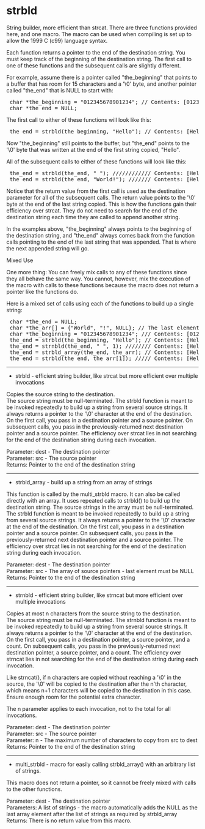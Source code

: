 strbld
======

String builder, more efficient than strcat.  There are three functions provided
here, and one macro.  The macro can be used when compiling is set up to allow
the 1999 C (c99) language syntax.

Each function returns a pointer to the end of the destination string.  You must
keep track of the beginning of the destination string.  The first call to one
of these functions and the subsequent calls are slightly different.

For example, assume there is a pointer called "the_beginning" that points to a
buffer that has room for 15 characters and a '\0' byte, and another pointer
called "the_end" that is NULL to start with:

<pre>
 char *the_beginning = "012345678901234"; // Contents: [012345678901234\0]
 char *the_end = NULL;
</pre>

The first call to either of these functions will look like this:

<pre>
 the_end = strbld(the_beginning, "Hello"); // Contents: [Hello\0678901234\0]
</pre>

Now "the_beginning" still points to the buffer, but "the_end" points to the
'\0' byte that was written at the end of the first string copied, "Hello".

All of the subsequent calls to either of these functions will look like this:

<pre>
 the_end = strbld(the_end, " "); //////////// Contents: [Hello \078901234\0]
 the_end = strbld(the_end, "World!"); /////// Contents: [Hello World!\034\0]
</pre>

Notice that the return value from the first call is used as the destination
parameter for all of the subsequent calls.  The return value points to the '\0'
byte at the end of the last string copied.  This is how the functions gain
their efficiency over strcat.  They do not need to search for the end of the
destination string each time they are called to append another string.

In the examples above, "the_beginning" always points to the beginning of the
destination string, and "the_end" always comes back from the function calls
pointing to the end of the last string that was appended.  That is where the
next appended string will go.

Mixed Use

One more thing: You can freely mix calls to any of these functions since they
all behave the same way.  You cannot, however, mix the execution of the macro
with calls to these functions because the macro does not return a pointer like
the functions do.

Here is a mixed set of calls using each of the functions to build up a single
string:

<pre>
 char *the_end = NULL;
 char *the_arr[] = {"World", "!", NULL}; // The last element MUST be NULL
 char *the_beginning = "012345678901234"; /// Contents: [012345678901234\0]
 the_end = strbld(the_beginning, "Hello"); // Contents: [Hello\0678901234\0]
 the_end = strnbld(the_end, " ", 1); //////// Contents: [Hello \078901234\0]
 the_end = strbld_array(the_end, the_arr); // Contents: [Hello World!\034\0]
 the_end = strbld(the_end, the_arr[1]); ///// Contents: [Hello World!!\04\0]
</pre>


<hr>

* strbld - efficient string builder, like strcat but more efficient over multiple invocations

Copies the source string to the destination.  
The source string must be null-terminated.
The strbld function is meant to be invoked repeatedly to build up a string from several source strings.
It always returns a pointer to the '\0' character at the end of the destination.
On the first call, you pass in a destination pointer and a source pointer.
On subsequent calls, you pass in the previously-returned next destination pointer and a source pointer.
The efficiency over strcat lies in not searching for the end of the destination string during each invocation.

Parameter: dest - The destination pointer<br>
Parameter: src  - The source pointer<br>
Returns:   Pointer to the end of the destination string<br>


<hr>

* strbld_array - build up a string from an array of strings

This function is called by the multi_strbld macro.  It can also be
called directly with an array.  It uses repeated calls to strbld()
to build up the destination string.
The source strings in the array must be null-terminated.
The strbld function is meant to be invoked repeatedly to build up a string from several source strings.
It always returns a pointer to the '\0' character at the end of the destination.
On the first call, you pass in a destination pointer and a source pointer.
On subsequent calls, you pass in the previously-returned next destination pointer and a source pointer.
The efficiency over strcat lies in not searching for the end of the destination string during each invocation.

Parameter: dest - The destination pointer<br>
Parameter: src  - The array of source pointers - last element must be NULL<br>
Returns:   Pointer to the end of the destination string<br>


<hr>

* strnbld - efficient string builder, like strncat but more efficient over multiple invocations

Copies at most n characters from the source string to the destination.  
The source string must be null-terminated.
The strnbld function is meant to be invoked repeatedly to build up a string from several source strings.
It always returns a pointer to the '\0' character at the end of the destination.
On the first call, you pass in a destination pointer, a source pointer, and a count.
On subsequent calls, you pass in the previously-returned next destination pointer, a source pointer, and a count.
The efficiency over strncat lies in not searching for the end of the destination string during each invocation.

Like strncat(), if n characters are copied without reaching a '\0' in the source, 
the '\0' will be copied to the destination after the n'th character, which means n+1 characters 
will be copied to the destination in this case.  Ensure enough room for the potential extra character.

The n parameter applies to each invocation, not to the total for all invocations.
 
Parameter: dest - The destination pointer<br>
Parameter: src  - The source pointer<br>
Parameter: n    - The maximum number of characters to copy from src to dest<br>
Returns:   Pointer to the end of the destination string<br>


<hr>

* multi_strbld - macro for easily calling strbld_array() with an arbitrary list of strings.

This macro does not return a pointer, so it cannot be freely mixed with calls
to the other functions.

Parameter:  dest - The destination pointer<br>
Parameters: A list of strings - the macro automatically adds the NULL as the last array element after the list of strings as required by strbld_array<br>
Returns:    There is no return value from this macro.<br>

